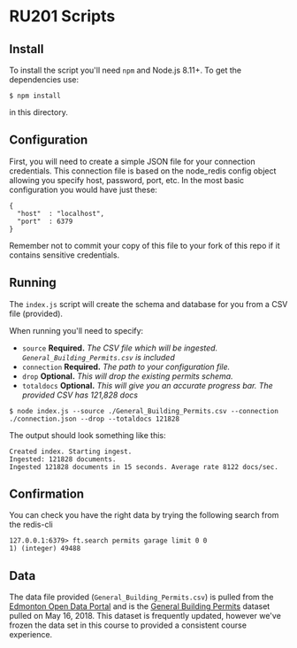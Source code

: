 # RU201 Scripts

## Install
To install the script you'll need `npm` and Node.js 8.11+. To get the dependencies use:

```
$ npm install
```

in this directory.

## Configuration

First, you will need to create a simple JSON file for your connection credentials. This connection file is based on the node_redis config object allowing you specify host, password, port, etc. In the most basic configuration you would have just these:

```
{
  "host"  : "localhost",
  "port"  : 6379
}
```

Remember not to commit your copy of this file to your fork of this repo if it contains sensitive credentials.

## Running

The `index.js` script will create the schema and database for you from a CSV file (provided). 

When running you'll need to specify:

- `source` **Required.** _The CSV file which will be ingested. `General_Building_Permits.csv` is included_
- `connection` **Required.** _The path to your configuration file._
- `drop` **Optional.** _This will drop the existing permits schema._
- `totaldocs` **Optional.** _This will give you an accurate progress bar. The provided CSV has 121,828 docs_


```
$ node index.js --source ./General_Building_Permits.csv --connection ./connection.json --drop --totaldocs 121828
```

The output should look something like this:

```
Created index. Starting ingest.
Ingested: 121828 documents.
Ingested 121828 documents in 15 seconds. Average rate 8122 docs/sec.
```

## Confirmation

You can check you have the right data by trying the following search from the redis-cli

```
127.0.0.1:6379> ft.search permits garage limit 0 0
1) (integer) 49488
```

## Data

The data file provided (`General_Building_Permits.csv`) is pulled from the [Edmonton Open Data Portal](https://data.edmonton.ca) and is the [General Building Permits](https://data.edmonton.ca/Sustainable-Development/General-Building-Permits/24uj-dj8v) dataset pulled on May 16, 2018. This dataset is frequently updated, however we've frozen the data set in this course to provided a consistent course experience. 
